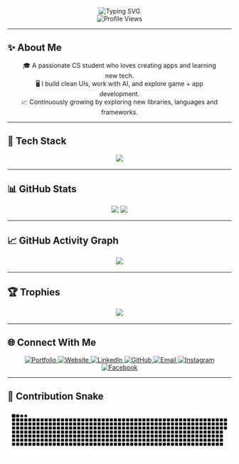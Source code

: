 <div align="center">
  <img src="https://readme-typing-svg.herokuapp.com?font=Fira+Code&weight=700&size=28&pause=1000&color=00FFAA&center=true&vCenter=true&width=800&lines=Hi+I'm+Maaz+👋;CS+Student+%7C+Python+%7C+Kotlin+%7C+Web+Dev+%7C+AI+Enthusiast;Welcome+to+my+GitHub+Universe!" alt="Typing SVG" />
</div>

<div align="center">
  <img src="https://komarev.com/ghpvc/?username=Maaz-319&style=for-the-badge&color=00FFAA" alt="Profile Views"/>
</div>

---

## ✨ About Me

<div align="center" style="max-width: 800px; padding: 0 20px;">

🎓 A passionate CS student who loves creating apps and learning new tech.  
🖥️ I build clean UIs, work with AI, and explore game + app development.  
📈 Continuously growing by exploring new libraries, languages and frameworks.

</div>

---

## 🚀 Tech Stack

<div align="center">
  <img src="https://skillicons.dev/icons?i=python,kotlin,html,css,js,cpp,c,sqlite,jquery,pandas,sklearn,git,androidstudio,vscode,react,mysql,sublime,github,pycharm,tailwind&perline=8" />
</div>

---

## 📊 GitHub Stats

<div align="center">
  <img src="https://github-readme-stats.vercel.app/api?username=Maaz-319&show_icons=true&theme=tokyonight&hide_border=true&border_radius=15&include_all_commits=true&count_private=true" width="48%" />
  <img src="https://github-readme-stats.vercel.app/api/top-langs/?username=Maaz-319&layout=compact&theme=tokyonight&hide_border=true&border_radius=15" width="48%" />
</div>

---

## 📈 GitHub Activity Graph

<div align="center">
  <img src="https://github-readme-activity-graph.vercel.app/graph?username=Maaz-319&theme=tokyo-night&hide_border=true&area=true&border_radius=15"/>
</div>

---

## 🏆 Trophies

<div align="center">
  <img src="https://github-profile-trophy.vercel.app/?username=Maaz-319&theme=tokyonight&no-frame=true&margin-w=10&column=7&rank=SSS,SS,S,AAA,AA,A" />
</div>

---

<!-- ## 📫 Connect with Me

<div align="center">
  <a href="https://maaz.me/" target="_blank">
    <img src="https://img.shields.io/badge/Website-00ffaa?style=for-the-badge&logo=google-chrome&logoColor=white" />
  </a>
  <a href="mailto:your-email@example.com" target="_blank">
    <img src="https://img.shields.io/badge/Email-00ffaa?style=for-the-badge&logo=gmail&logoColor=white" />
  </a>
</div> -->
## 🌐 Connect With Me

<p align="center">
  <a href="https://maaz.me/" target="_blank">
    <img src="https://skillicons.dev/icons?i=wordpress" width="40" alt="Portfolio"/>
  </a>
  <a href="https://maaz.me/" target="_blank">
    <img src="https://skillicons.dev/icons?i=webflow" width="40" alt="Website"/>
  </a>
  <a href="https://www.linkedin.com/in/maaz-319" target="_blank">
    <img src="https://skillicons.dev/icons?i=linkedin" width="40" alt="LinkedIn"/>
  </a>
  <a href="https://github.com/Maaz-319" target="_blank">
    <img src="https://skillicons.dev/icons?i=github" width="40" alt="GitHub"/>
  </a>
  <a href="mailto:your-email@example.com" target="_blank">
    <img src="https://skillicons.dev/icons?i=gmail" width="40" alt="Email"/>
  </a>
  <a href="https://instagram.com/your-instagram" target="_blank">
    <img src="https://skillicons.dev/icons?i=instagram" width="40" alt="Instagram"/>
  </a>
  <a href="https://facebook.com/your-facebook" target="_blank">
    <img src="https://skillicons.dev/icons?i=facebook" width="40" alt="Facebook"/>
  </a>
</p>


---

## 🐍 Contribution Snake

<p align="center">
 <img width="1000" src="github-snake.svg" alt="snake"/>
</p>
